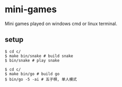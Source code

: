 # mini-games

Mini games played on windows cmd or linux terminal.

## setup

    $ cd c/
    $ make bin/snake # build snake
    $ bin/snake # play snake

    $ cd c/
    $ make bin/go # build go
    $ bin/go -5 -ai # 五子棋, 单人模式
